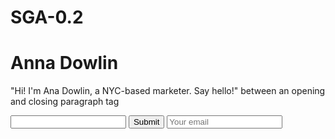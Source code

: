 # SGA-0.2
<h1>Anna Dowlin</h1>
<p>"Hi! I'm Ana Dowlin, a NYC-based marketer. Say hello!" between an opening and closing paragraph tag</p>
<input type="email">
<input type="submit">
<input type="email" placeholder="Your email">
